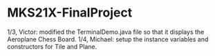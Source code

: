 # MKS21X-FinalProject
1/3, Victor: modified the TerminalDemo.java file so that it displays the Aeroplane Chess Board.
1/4, Michael: setup the instance variables and constructors for Tile and Plane.
